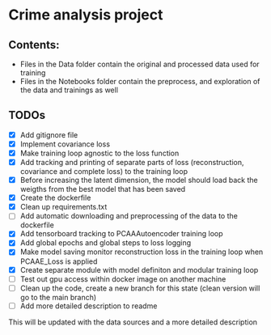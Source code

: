 # Crime analysis project

## **Contents**:
- Files in the Data folder contain the original and processed data used for training
- Files in the Notebooks folder contain the preprocess, and exploration of the data and trainings as well

## **TODOs**
- [x] Add gitignore file
- [x] Implement covariance loss
- [x] Make training loop agnostic to the loss function
- [x] Add tracking and printing of separate parts of loss (reconstruction, covariance and complete loss) to the training loop
- [x] Before increasing the latent dimension, the model should load back the weigths from the best model that has been saved
- [x] Create the dockerfile
- [x] Clean up requirements.txt
- [ ] Add automatic downloading and preprocessing of the data to the dockerfile
- [x] Add tensorboard tracking to PCAAAutoencoder training loop
- [x] Add global epochs and global steps to loss logging
- [x] Make model saving monitor reconstruction loss in the training loop when PCAAE_Loss is applied
- [x] Create separate module with model definiton and modular training loop
- [ ] Test out gpu access within docker image on another machine
- [ ] Clean up the code, create a new branch for this state (clean version will go to the main branch)
- [ ] Add more detailed description to readme

This will be updated with the data sources and a more detailed description